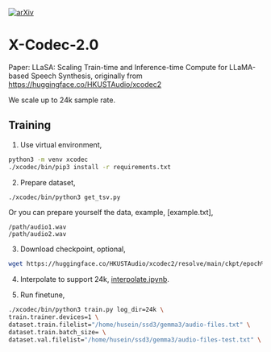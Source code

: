 [![arXiv](https://img.shields.io/badge/arXiv-Paper-<COLOR>.svg)](https://arxiv.org/abs/2502.04128)
 
# X-Codec-2.0

Paper: LLaSA: Scaling Train-time and Inference-time Compute for LLaMA-based Speech Synthesis, originally from https://huggingface.co/HKUSTAudio/xcodec2

We scale up to 24k sample rate.

## Training

1. Use virtual environment,

```bash
python3 -m venv xcodec
./xcodec/bin/pip3 install -r requirements.txt
```

2. Prepare dataset,

```bash
./xcodec/bin/python3 get_tsv.py
```

Or you can prepare yourself the data, example, [example.txt],

```text
/path/audio1.wav
/path/audio2.wav
```

3. Download checkpoint, optional,

```bash
wget https://huggingface.co/HKUSTAudio/xcodec2/resolve/main/ckpt/epoch%3D4-step%3D1400000.ckpt
```

4. Interpolate to support 24k, [interpolate.ipynb](interpolate.ipynb).

5. Run finetune,

```bash
./xcodec/bin/python3 train.py log_dir=24k \
train.trainer.devices=1 \
dataset.train.filelist="/home/husein/ssd3/gemma3/audio-files.txt" \
dataset.train.batch_size= \
dataset.val.filelist="/home/husein/ssd3/gemma3/audio-files-test.txt" \
```